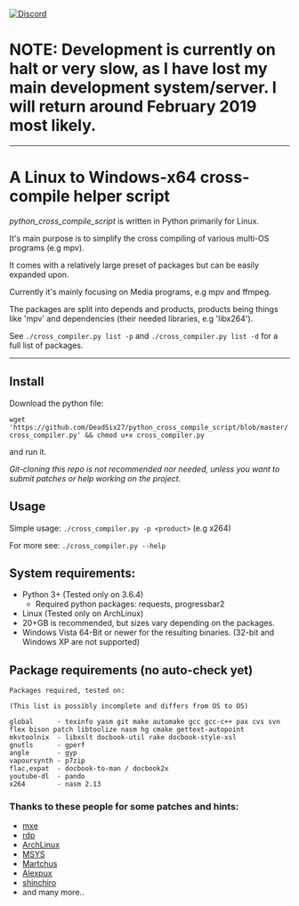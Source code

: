 [![Discord](https://img.shields.io/badge/Discord-Join-blue.svg)](https://discord.gg/gAvufS2)

# NOTE: Development is currently on halt or very slow, as I have lost my main development system/server. I will return around February 2019 most likely.

---

# A Linux to Windows-x64 cross-compile helper script

_python_cross_compile_script_ is written in Python primarily for Linux.

It's main purpose is to simplify the cross compiling of various multi-OS programs (e.g mpv).

It comes with a relatively large preset of packages but can be easily expanded upon.

Currently it's mainly focusing on Media programs, e.g mpv and ffmpeg.

The packages are split into depends and products, products being things like 'mpv' and dependencies (their needed libraries, e.g 'libx264').

See `./cross_compiler.py list -p` and `./cross_compiler.py list -d` for a full list of packages.

---

## **Install**

Download the python file:

`wget 'https://github.com/DeadSix27/python_cross_compile_script/blob/master/cross_compiler.py' && chmod u+x cross_compiler.py`

and run it.

_Git-cloning this repo is not recommended nor needed, unless you want to submit patches or help working on the project._

## **Usage**

Simple usage: `./cross_compiler.py -p <product>` (e.g x264)

For more see: `./cross_compiler.py --help`

## **System requirements:**

* Python 3+ (Tested only on 3.6.4)
  * Required python packages: requests, progressbar2
* Linux (Tested only on ArchLinux)
* 20+GB is recommended, but sizes vary depending on the packages.
* Windows Vista 64-Bit or newer for the resulting binaries. (32-bit and Windows XP are not supported)

## **Package requirements (no auto-check yet)**
```
Packages required, tested on:

(This list is possibly incomplete and differs from OS to OS)

global      - texinfo yasm git make automake gcc gcc-c++ pax cvs svn flex bison patch libtoolize nasm hg cmake gettext-autopoint
mkvtoolnix  - libxslt docbook-util rake docbook-style-xsl
gnutls      - gperf
angle       - gyp
vapoursynth - p7zip
flac,expat  - docbook-to-man / docbook2x
youtube-dl  - pando
x264        - nasm 2.13
```

### Thanks to these people for some patches and hints:

- [mxe](https://github.com/mxe/mxe)
- [rdp](https://github.com/rdp/ffmpeg-windows-build-helpers)
- [ArchLinux](https://aur.archlinux.org/packages/)
- [MSYS](https://github.com/Alexpux/MSYS2-packages/)
- [Martchus](https://github.com/Martchus/PKGBUILDs/commits/master)
- [Alexpux](https://github.com/Alexpux/MINGW-packages)
- [shinchiro](https://github.com/shinchiro/mpv-winbuild-cmake)
- and many more..
